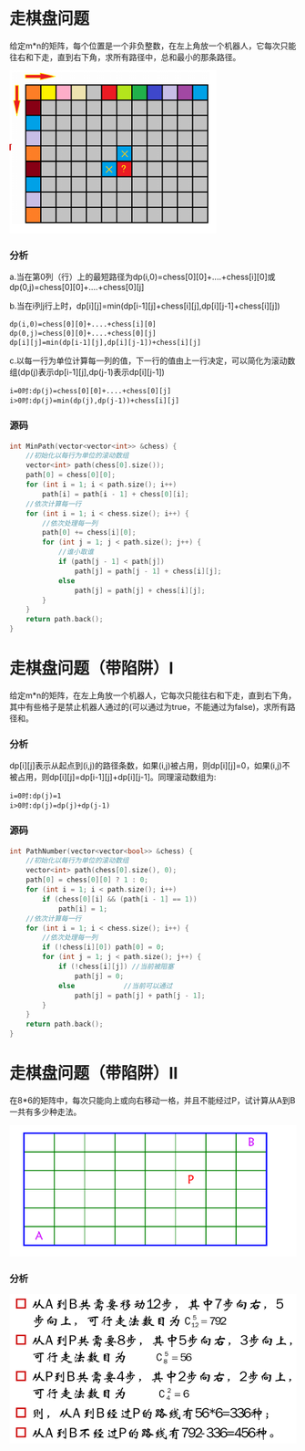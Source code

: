 # 走棋盘问题


给定m*n的矩阵，每个位置是一个非负整数，在左上角放一个机器人，它每次只能往右和下走，直到右下角，求所有路径中，总和最小的那条路径。

![](../img/64.png)

### 分析

a.当在第0列（行）上的最短路径为dp(i,0)=chess[0][0]+....+chess[i][0]或dp(0,j)=chess[0][0]+....+chess[0][j]

b.当在i列j行上时，dp[i][j]=min(dp[i-1][j]+chess[i][j],dp[i][j-1]+chess[i][j])

```
dp(i,0)=chess[0][0]+....+chess[i][0]
dp(0,j)=chess[0][0]+....+chess[0][j]
dp[i][j]=min(dp[i-1][j],dp[i][j-1])+chess[i][j]
```

c.以每一行为单位计算每一列的值，下一行的值由上一行决定，可以简化为滚动数组(dp(j)表示dp[i-1][j],dp(j-1)表示dp[i][j-1])

```
i=0时:dp(j)=chess[0][0]+....+chess[0][j]
i>0时:dp(j)=min(dp(j),dp(j-1))+chess[i][j]
```

### 源码

```cpp
int MinPath(vector<vector<int>> &chess) {
    //初始化以每行为单位的滚动数组
    vector<int> path(chess[0].size());
    path[0] = chess[0][0];
    for (int i = 1; i < path.size(); i++)
        path[i] = path[i - 1] + chess[0][i];
    //依次计算每一行
    for (int i = 1; i < chess.size(); i++) {
        //依次处理每一列
        path[0] += chess[i][0];
        for (int j = 1; j < path.size(); j++) {
            //谁小取谁
            if (path[j - 1] < path[j])
                path[j] = path[j - 1] + chess[i][j];
            else
                path[j] = path[j] + chess[i][j];
        }
    }
    return path.back();
}
```


# 走棋盘问题（带陷阱）I


给定m*n的矩阵，在左上角放一个机器人，它每次只能往右和下走，直到右下角，其中有些格子是禁止机器人通过的(可以通过为true，不能通过为false)，求所有路径和。

### 分析

dp[i][j]表示从起点到(i,j)的路径条数，如果(i,j)被占用，则dp[i][j]=0，如果(i,j)不被占用，则dp[i][j]=dp[i-1][j]+dp[i][j-1]。同理滚动数组为:

```
i=0时:dp(j)=1
i>0时:dp(j)=dp(j)+dp(j-1)
```

### 源码

```cpp
int PathNumber(vector<vector<bool>> &chess) {
    //初始化以每行为单位的滚动数组
    vector<int> path(chess[0].size(), 0);
    path[0] = chess[0][0] ? 1 : 0;
    for (int i = 1; i < path.size(); i++)
        if (chess[0][i] && (path[i - 1] == 1))
            path[i] = 1;
    //依次计算每一行
    for (int i = 1; i < chess.size(); i++) {
        //依次处理每一列
        if (!chess[i][0]) path[0] = 0;
        for (int j = 1; j < path.size(); j++) {
            if (!chess[i][j]) //当前被阻塞
                path[j] = 0;
            else            //当前可以通过
                path[j] = path[j] + path[j - 1];
        }
    }
    return path.back();
}
```


# 走棋盘问题（带陷阱）II


在8*6的矩阵中，每次只能向上或向右移动一格，并且不能经过P，试计算从A到B一共有多少种走法。

![](../img/65.png)

### 分析

![](../img/66.png)
